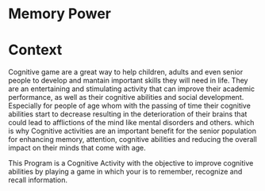 # Memory Power
# Context
Cognitive game are a great way to help children, adults and even senior people to develop and mantain important skills they will need in life. They are an entertaining and stimulating activity that can improve their academic performance, as well as their cognitive abilities and social development.
Especially for people of age whom with the passing of time their cognitive abilities start to decrease resulting in the deterioration of their brains that could lead to afflictions of the mind like mental disorders and others. which is why Cognitive activities are an important benefit for the senior population for enhancing memory, attention, cognitive abilities and reducing the overall impact on their minds that come with age.

This Program is a Cognitive Activity with the objective to improve cognitive abilities by playing a game in which your is to  remember, recognize and recall information.
